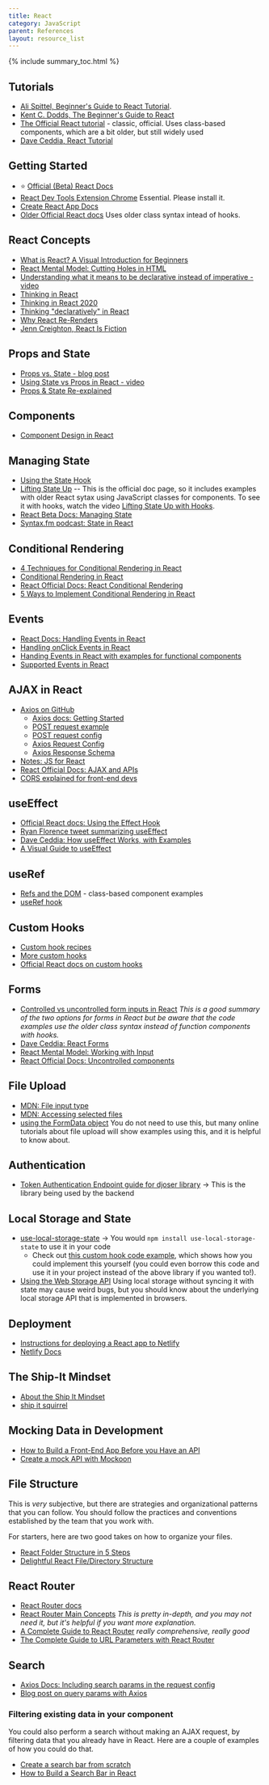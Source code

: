 ```yaml
---
title: React
category: JavaScript
parent: References
layout: resource_list
---
```


{% include summary_toc.html %}

## Tutorials

- [Ali Spittel, Beginner's Guide to React Tutorial](https://welearncode.com/beginners-guide-react-2020/).
- [Kent C. Dodds, The Beginner's Guide to React](https://egghead.io/courses/the-beginner-s-guide-to-react)
- [The Official React tutorial](https://reactjs.org/tutorial/tutorial.html) - classic, official. Uses class-based components, which are a bit older, but still widely used
- [Dave Ceddia, React Tutorial](https://daveceddia.com/react-getting-started-tutorial/)

## Getting Started

- ⭐ [Official (Beta) React Docs](https://beta.reactjs.org/learn)
- [React Dev Tools Extension Chrome](https://chrome.google.com/webstore/detail/react-developer-tools/fmkadmapgofadopljbjfkapdkoienihi?hl=en) Essential. Please install it.
- [Create React App Docs](https://create-react-app.dev/docs/getting-started)
- [Older Official React docs](https://reactjs.org/docs/getting-started.html) Uses older class syntax intead of hooks.

## React Concepts

- [What is React? A Visual Introduction for Beginners](https://learnreact.design/posts/what-is-react)
- [React Mental Model: Cutting Holes in HTML](https://learnreact.design/posts/react-mental-model-cut-holes-in-html-template)
- [Understanding what it means to be declarative instead of imperative - video](https://youtu.be/E7Fbf7R3x6I)
- [Thinking in React](https://reactjs.org/docs/thinking-in-react.html)
- [Thinking in React 2020](https://dev.to/laserreindeer/thinking-in-react-the-2020-version-4c18)
- [Thinking "declaratively" in React](https://daveceddia.com/thinking-statefully/)
- [Why React Re-Renders](https://www.joshwcomeau.com/react/why-react-re-renders/)
- [Jenn Creighton, React Is Fiction](https://www.youtube.com/watch?v=3s-vgOwNpac)

## Props and State

- [Props vs. State - blog post](https://lucybain.com/blog/2016/react-state-vs-pros/)
- [Using State vs Props in React - video](https://www.youtube.com/watch?v=IYvD9oBCuJI)
- [Props & State Re-explained](https://learnreact.design/posts/props-state-reexplained)

## Components

- [Component Design in React](https://marvelapp.com/blog/making-good-component-design-decisions-in-react/)

## Managing State

- [Using the State Hook](https://reactjs.org/docs/hooks-state.html)
- [Lifting State Up](https://reactjs.org/docs/lifting-state-up.html) -- This is the official doc page, so it includes examples with older React sytax using JavaScript classes for components. To see it with hooks, watch the video [Lifting State Up with Hooks](https://www.youtube.com/watch?v=HF4o9KAZNxw).
- [React Beta Docs: Managing State](https://beta.reactjs.org/learn/managing-state)
- [Syntax.fm podcast: State in React](https://syntax.fm/show/170/state-in-react)

## Conditional Rendering

- [4 Techniques for Conditional Rendering in React](https://linguinecode.com/post/4-techniques-conditional-render-react-props-state)
- [Conditional Rendering in React](https://www.robinwieruch.de/conditional-rendering-react)
- [React Official Docs: React Conditional Rendering](https://reactjs.org/docs/conditional-rendering.html)
- [5 Ways to Implement Conditional Rendering in React](https://blog.bitsrc.io/5-ways-to-implement-conditional-rendering-in-react-64730323b434)

## Events

- [React Docs: Handling Events in React](https://reactjs.org/docs/handling-events.html)
- [Handling onClick Events in React](https://blog.logrocket.com/a-guide-to-react-onclick-event-handlers-d411943b14dd/)
- [Handing Events in React with examples for functional components](https://www.newline.co/@andreeamaco/how-to-use-react-onclick-events-in-class-and-functional-components--fb63a01e)
- [Supported Events in React](https://reactjs.org/docs/events.html#supported-events)

## AJAX in React

- [Axios on GitHub](https://github.com/axios/axios)
    - [Axios docs: Getting Started](https://axios-http.com/docs/intro)
    - [POST request example](https://axios-http.com/docs/post_example)
    - [POST request config](https://github.com/axios/axios#axiosconfig)
    - [Axios Request Config](https://github.com/axios/axios#request-config)
    - [Axios Response Schema](https://github.com/axios/axios#response-schema)
- [Notes: JS for React](https://github.com/momentumlearn/student-resources/blob/main/articles/js-for-react.md)
- [React Official Docs: AJAX and APIs](https://reactjs.org/docs/faq-ajax.html)
- [CORS explained for front-end devs](https://dev.to/lydiahallie/cs-visualized-cors-5b8h)

## useEffect

- [Official React docs: Using the Effect Hook](https://reactjs.org/docs/hooks-effect.html)
- [Ryan Florence tweet summarizing useEffect](https://twitter.com/ryanflorence/status/1125041041063665666)
- [Dave Ceddia: How useEffect Works, with Examples](https://daveceddia.com/useeffect-hook-examples/)
- [A Visual Guide to useEffect](https://alexsidorenko.com/blog/useeffect/)

## useRef

- [Refs and the DOM](https://reactjs.org/docs/refs-and-the-dom.html) - class-based component examples
- [useRef hook](https://reactjs.org/docs/hooks-reference.html#useref)

## Custom Hooks

- [Custom hook recipes](https://usehooks.com/)
- [More custom hooks](https://github.com/streamich/react-use)
- [Official React docs on custom hooks](https://reactjs.org/docs/hooks-custom.html)

## Forms

- [Controlled vs uncontrolled form inputs in React](https://goshakkk.name/controlled-vs-uncontrolled-inputs-react/) _This is a good summary of the two options for forms in React but be aware that the code examples use the older class syntax instead of function components with hooks._
- [Dave Ceddia: React Forms](https://daveceddia.com/react-forms/)
- [React Mental Model: Working with Input](https://learnreact.design/posts/react-mental-model-html-input)
- [React Official Docs: Uncontrolled components](https://reactjs.org/docs/uncontrolled-components.html)

## File Upload

- [MDN: File input type](https://developer.mozilla.org/en-US/docs/Web/HTML/Element/input/file)
- [MDN: Accessing selected files](https://developer.mozilla.org/en-US/docs/Web/API/File/Using_files_from_web_applications#accessing_selected_files)
- [using the FormData object](https://developer.mozilla.org/en-US/docs/Web/API/FormData/Using_FormData_Objects) You do not need to use this, but many online tutorials about file upload will show examples using this, and it is helpful to know about.

## Authentication

- [Token Authentication Endpoint guide for djoser library](https://djoser.readthedocs.io/en/latest/token_endpoints.html) -> This is the library being used by the backend

## Local Storage and State

- [use-local-storage-state](https://github.com/astoilkov/use-local-storage-state) -> You would `npm install use-local-storage-state` to use it in your code
    - Check out [this custom hook code example](https://usehooks.com/useLocalStorage/), which shows how you could implement this yourself (you could even borrow this code and use it in your project instead of the above library if you wanted to!).
- [Using the Web Storage API](https://developer.mozilla.org/en-US/docs/Web/API/Web_Storage_API/Using_the_Web_Storage_API) Using local storage without syncing it with state may cause weird bugs, but you should know about the underlying local storage API that is implemented in browsers.

## Deployment

- [Instructions for deploying a React app to Netlify](https://momentumlearn.notion.site/Deploying-a-React-app-to-Netlify-409f3e2a2ae44ccd857b3797ff0963f8)
- [Netlify Docs](https://docs.netlify.com/site-deploys/create-deploys/)

## The Ship-It Mindset

- [About the Ship It Mindset](https://excid3.com/blog/finishing-is-all-that-matters)
- [ship it squirrel](https://shipitsquirrel.github.io/)

## Mocking Data in Development

- [How to Build a Front-End App Before you Have an API](https://dev.to/momentum/how-to-build-a-front-end-app-before-you-have-an-api-3ai3)
- [Create a mock API with Mockoon](https://mockoon.com/tutorials/getting-started/)

## File Structure

This is _very_ subjective, but there are strategies and organizational patterns that you can follow. You should follow the practices and conventions established by the team that you work with.

For starters, here are two good takes on how to organize your files.

- [React Folder Structure in 5 Steps](https://www.robinwieruch.de/react-folder-structure/)
- [Delightful React File/Directory Structure](https://www.joshwcomeau.com/react/file-structure/)

## React Router

- [React Router docs](https://reactrouter.com/en/main)
- [React Router Main Concepts](https://reactrouter.com/en/main/start/concepts) _This is pretty in-depth, and you may not need it, but it's helpful if you want more explanation._
- [A Complete Guide to React Router](https://ui.dev/react-router-tutorial/) _really comprehensive, really good_
- [The Complete Guide to URL Parameters with React Router](https://ui.dev/react-router-url-parameters/)

## Search

- [Axios Docs: Including search params in the request config](https://github.com/axios/axios#request-config)
- [Blog post on query params with Axios](https://www.kindacode.com/snippet/axios-passing-query-parameters-in-get-post-requests/)

### Filtering existing data in your component

You could also perform a search without making an AJAX request, by filtering data that you already have in React. Here are a couple of examples of how you could do that.

- [Create a search bar from scratch](https://blog.logrocket.com/create-search-bar-react-from-scratch/)
- [How to Build a Search Bar in React](https://www.emgoto.com/react-search-bar/)
